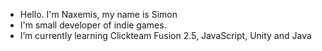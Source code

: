 - Hello. I'm Naxemis, my name is Simon
- I'm small developer of indie games.
- I’m currently learning Clickteam Fusion 2.5, JavaScript, Unity and Java

<!---!>
Naxemis/Naxemis is a ✨ special ✨ repository because its `README.md` (this file) appears on your GitHub profile.
You can click the Preview link to take a look at your changes.
<!---!>
